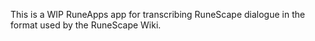 This is a WIP RuneApps app for transcribing RuneScape dialogue in the format used by the RuneScape Wiki.
